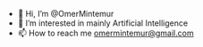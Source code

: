- 👋 Hi, I’m @OmerMintemur
- 👀 I’m interested in mainly Artificial Intelligence
- 📫 How to reach me omermintemur@gmail.com


